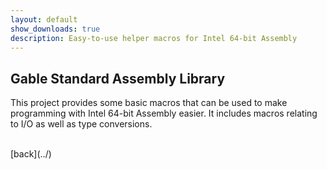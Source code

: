 ```yaml
---
layout: default
show_downloads: true
description: Easy-to-use helper macros for Intel 64-bit Assembly
---
```


## Gable Standard Assembly Library
This project provides some basic macros that can be used to make programming with Intel 64-bit Assembly easier. It includes macros relating to I/O as well as type conversions.

<br>
[back](../)
